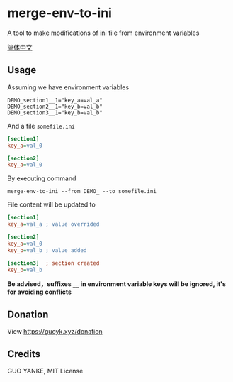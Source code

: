 # merge-env-to-ini

A tool to make modifications of ini file from environment variables

[简体中文](README.zh.md)

## Usage

Assuming we have environment variables

```
DEMO_section1__1="key_a=val_a"
DEMO_section2__1="key_b=val_b"
DEMO_section3__1="key_b=val_b"
```

And a file `somefile.ini`

```ini
[section1]
key_a=val_0

[section2]
key_a=val_0
```

By executing command

```shell
merge-env-to-ini --from DEMO_ --to somefile.ini
```

File content will be updated to

```ini
[section1]
key_a=val_a ; value overrided

[section2]
key_a=val_0
key_b=val_b ; value added

[section3]  ; section created
key_b=val_b
```

**Be advised，suffixes `__` in environment variable keys will be ignored, it's for avoiding conflicts**

## Donation

View https://guoyk.xyz/donation

## Credits

GUO YANKE, MIT License
